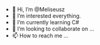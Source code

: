 - 👋 Hi, I’m @Meliseusz
- 👀 I’m interested everything.
- 🌱 I’m currently learning C#
- 💞️ I’m looking to collaborate on ...
- 📫 How to reach me ...

<!---
Meliseusz/Meliseusz is a ✨ special ✨ repository because its `README.md` (this file) appears on your GitHub profile.
You can click the Preview link to take a look at your changes.
--->
